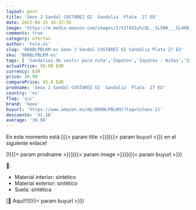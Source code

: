```yaml
---
layout: post
title: 'Geox J Sandal COSTAREI GI  Sandalia  Plata  27 EU'
date: 2022-04-15 16:37:55
image: 'https://m.media-amazon.com/images/I/41T4X2yhiQL._SL500_._SL400_.jpg'
comments: true
category: ofertas
author: 'tole.es'
slug: 'B08BLPBLKM-es Geox J Sandal COSTAREI GI Sandalia Plata 27 EU'
sku: 'B08BLPBLKM-es'
tags: [ 'Sandalias de vestir para niña','Zapatos','Zapatos - Niñas','Zapatos y complementos','geox','sandalia','🇪🇸', ]
actualPrice: 30.98 EUR
currency: EUR
price: 30.98
comparePrice: 45.0 EUR
prodname: 'Geox J Sandal COSTAREI GI  Sandalia  Plata  27 EU'
country: 'es'
flag: '🇪🇸'
brand: 'Geox'
buyurl: 'https://www.amazon.es/dp/B08BLPBLKM/?tag=tolees-21'
descuento: '31.16'
average: '30.98'
---
```


En este momento está [{{< param title >}}]({{< param buyurl >}}) en el siguiente enlace!

[![{{< param prodname >}}]({{< param image >}})]({{< param buyurl >}})

🔎:

- Material interior: sintético
- Material exterior: sintético
- Suela: sintética

[🛒 Aquí!!!]({{< param buyurl >}})
